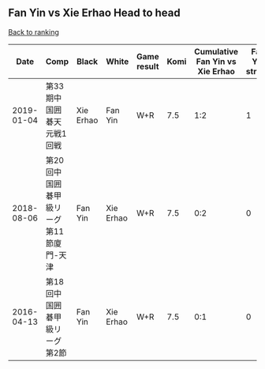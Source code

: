 ## Fan Yin vs Xie Erhao Head to head

[Back to ranking](../../index.md)




| **Date** | **Comp** | **Black** | **White** | **Game result** | **Komi** | **Cumulative Fan Yin vs Xie Erhao** | **Fan Yin streak** | **Xie Erhao streak** | 
| --- | --- | --- | --- | --- | --- | --- | --- | --- |
| 2019-01-04 | 第33期中国囲碁天元戦1回戦 | Xie Erhao | Fan Yin | W+R | 7.5 | 1:2 | 1 | 0 | 
| 2018-08-06 | 第20回中国囲碁甲級リーグ第11節廈門-天津 | Fan Yin | Xie Erhao | W+R | 7.5 | 0:2 | 0 | 2 | 
| 2016-04-13 | 第18回中国囲碁甲級リーグ第2節 | Fan Yin | Xie Erhao | W+R | 7.5 | 0:1 | 0 | 1 |




